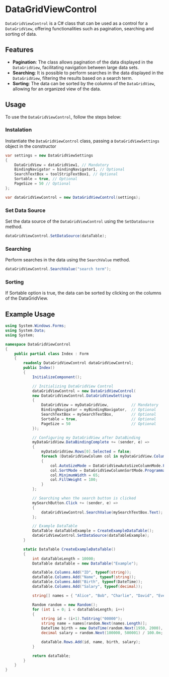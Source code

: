 ﻿# DataGridViewControl
`DataGridViewControl` is a C# class that can be used as a control for a `DataGridView`, offering functionalities such as pagination, searching and sorting of data.

## Features
- **Pagination**: The class allows pagination of the data displayed in the `DataGridView`, facilitating navigation between large data sets.
- **Searching**: It is possible to perform searches in the data displayed in the `DataGridView`, filtering the results based on a search term.
- **Sorting**: The data can be sorted by the columns of the `DataGridView`, allowing for an organized view of the data.

## Usage
To use the `DataGridViewControl`, follow the steps below:

### Instalation
Instantiate the `DataGridViewControl` class, passing a `DataGridViewSettings` object in the constructor
```cs
var settings = new DataGridViewSettings
{
    DataGridView = dataGridView1, // Mandatory
    BindingNavigator = bindingNavigator1, // Optional
    SearchTextBox = toolStripTextBox1, // Optional
    Sortable = true, // Optional
    PageSize = 50 // Optional
};

var dataGridViewControl = new DataGridViewControl(settings);
```

### Set Data Source
Set the data source of the `DataGridViewControl` using the `SetDataSource` method.
```cs
dataGridViewControl.SetDataSource(dataTable);
```

### Searching
Perform searches in the data using the `SearchValue` method.
```cs
dataGridViewControl.SearchValue("search term");
```

### Sorting
If Sortable option is true, the data can be sorted by clicking on the columns of the DataGridView.

## Example Usage
```cs
using System.Windows.Forms;
using System.Data;
using System;

namespace DataGridViewControl
{
    public partial class Index : Form
    {
        readonly DataGridViewControl dataGridViewControl;
        public Index()
        {
            InitializeComponent();

            // Initializing DataGridView Control
            dataGridViewControl = new DataGridViewControl(
            new DataGridViewControl.DataGridViewSettings
            {
                DataGridView = myDataGridView,          // Mandatory
                BindingNavigator = myBindingNavigator,  // Optional
                SearchTextBox = mySearchTextBox,        // Optional
                Sortable = true,                        // Optional
                PageSize = 50                           // Optional
            });

            // Configuring my DataGridView after DataBinding
            myDataGridView.DataBindingComplete += (sender, e) =>
            {
                myDataGridView.Rows[0].Selected = false;
                foreach (DataGridViewColumn col in myDataGridView.Columns)
                {
                    col.AutoSizeMode = DataGridViewAutoSizeColumnMode.Fill;
                    col.SortMode = DataGridViewColumnSortMode.Programmatic;
                    col.MinimumWidth = 65;
                    col.FillWeight = 100;
                }
            };

            // Searching when the search button is clicked
            mySearchButton.Click += (sender, e) =>
            {
                dataGridViewControl.SearchValue(mySearchTextBox.Text);
            };

            // Example DataTable
            DataTable dataTableExample = CreateExampleDataTable();
            dataGridViewControl.SetDataSource(dataTableExample);
        }

        static DataTable CreateExampleDataTable()
        {
            int dataTableLength = 10000;
            DataTable dataTable = new DataTable("Example");

            dataTable.Columns.Add("ID", typeof(string));
            dataTable.Columns.Add("Name", typeof(string));
            dataTable.Columns.Add("Birth", typeof(DateTime));
            dataTable.Columns.Add("Salary", typeof(decimal));

            string[] names = { "Alice", "Bob", "Charlie", "David", "Eve", "Frank", "Grace", "Henry", "Ivy", "Jack" };

            Random random = new Random();
            for (int i = 0; i < dataTableLength; i++)
            {
                string id = (i+1).ToString("00000");
                string name = names[random.Next(names.Length)];
                DateTime birth = new DateTime(random.Next(1950, 2000), random.Next(1, 13), random.Next(1, 29));
                decimal salary = random.Next(100000, 500001) / 100.0m;

                dataTable.Rows.Add(id, name, birth, salary);
            }

            return dataTable;
        }
    }
}
```

